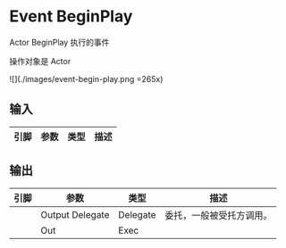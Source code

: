 # Event BeginPlay

Actor BeginPlay 执行的事件

操作对象是 Actor

![](./images/event-begin-play.png =265x)

## 输入
| 引脚 | 参数 | 类型 | 描述 |
| -- | -- | -- | -- |

## 输出
| 引脚 | 参数 | 类型 | 描述 |
| -- | -- | -- | -- |
| <IconDelegate /> | Output Delegate | Delegate | 委托，一般被受托方调用。
| <IconExec /> | Out | Exec | 